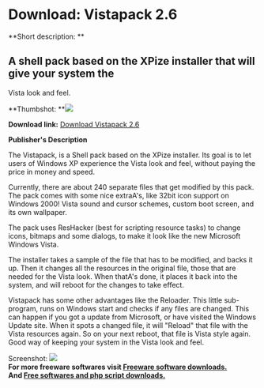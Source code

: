 # Download: Vistapack 2.6

**Short description: **

## A shell pack based on the XPize installer that will give your system the
Vista look and feel.

  
**Thumbshot: **![](http://www.freewarefiles.com/screenshot/vistapack2_md.jpg)   
  
**Download link:** [Download Vistapack 2.6](http://freesoftwares.boysofts.com/Vistapack_program_38345.html)  
  

**Publisher's Description**  
  

The Vistapack, is a Shell pack based on the XPize installer. Its goal is to
let users of Windows XP experience the Vista look and feel, without paying the
price in money and speed.

Currently, there are about 240 separate files that get modified by this pack.
The pack comes with some nice extraA's, like 32bit icon support on Windows
2000! Vista sound and cursor schemes, custom boot screen, and its own
wallpaper.

The pack uses ResHacker (best for scripting resource tasks) to change icons,
bitmaps and some dialogs, to make it look like the new Microsoft Windows
Vista.

The installer takes a sample of the file that has to be modified, and backs it
up. Then it changes all the resources in the original file, those that are
needed for the Vista look. When thatA's done, it places it back into the
system, and will reboot for the changes to take effect.

Vistapack has some other advantages like the Reloader. This little sub-
program, runs on Windows start and checks if any files are changed. This can
happen if you got a update from Microsoft, or have visited the Windows Update
site. When it spots a changed file, it will "Reload" that file with the Vista
resources again. So on your next reboot, that file is Vista style again. Good
way of keeping your system in the Vista look and feel.

  
  
Screenshot: ![](http://www.freewarefiles.com/screenshot/vistapack2.jpg)  
**For more freeware softwares visit [Freeware software downloads.](http://freesoftwares.boysofts.com/)**   
**And [Free softwares and php script downloads.](http://www.boysofts.com/)**

